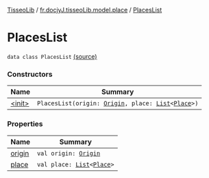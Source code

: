 [TisseoLib](../../index.md) / [fr.docjyJ.tisseoLib.model.place](../index.md) / [PlacesList](./index.md)

# PlacesList

`data class PlacesList` [(source)](https://github.com/docjyJ/TisseoLib/tree/master/src/main/kotlin/fr/docjyJ/tisseoLib/model/place/PlacesList.kt#L6)

### Constructors

| Name | Summary |
|---|---|
| [&lt;init&gt;](-init-.md) | `PlacesList(origin: `[`Origin`](../-origin/index.md)`, place: `[`List`](https://kotlinlang.org/api/latest/jvm/stdlib/kotlin.collections/-list/index.html)`<`[`Place`](../-place/index.md)`>)` |

### Properties

| Name | Summary |
|---|---|
| [origin](origin.md) | `val origin: `[`Origin`](../-origin/index.md) |
| [place](place.md) | `val place: `[`List`](https://kotlinlang.org/api/latest/jvm/stdlib/kotlin.collections/-list/index.html)`<`[`Place`](../-place/index.md)`>` |

